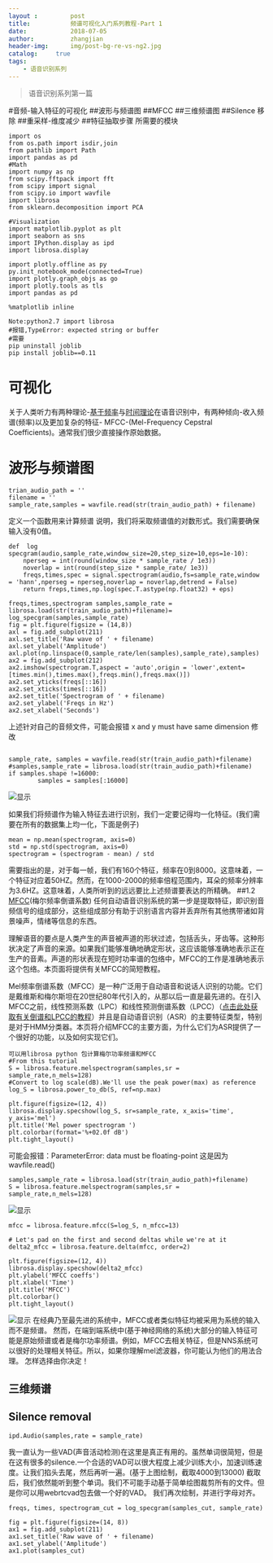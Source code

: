 ```yaml
---
layout :         post
title:           频谱可视化入门系列教程-Part 1
date:            2018-07-05
author:          zhangjian
header-img:      img/post-bg-re-vs-ng2.jpg
catalog:     true
tags:
    - 语音识别系列
---
```

> 语音识别系列第一篇


#音频-输入特征的可视化
##波形与频谱图
##MFCC
##三维频谱图
##Silence 移除
##重采样-维度减少
##特征抽取步骤
所需要的模块
```
import os
from os.path import isdir,join
from pathlib import Path
import pandas as pd
#Math
import numpy as np
from scipy.fftpack import fft
from scipy import signal
from scipy.io import wavfile
import librosa
from sklearn.decomposition import PCA

#Visualization
import matplotlib.pyplot as plt
import seaborn as sns
import IPython.display as ipd
import librosa.display

import plotly.offline as py
py.init_notebook_mode(connected=True)
import plotly.graph_objs as go
import plotly.tools as tls
import pandas as pd

%matplotlib inline
```
```
Note:python2.7 import librosa
#报错,TypeError: expected string or buffer
#需要
pip uninstall joblib
pip install joblib==0.11
```
# 可视化
关于人类听力有两种理论-[基于频率](https://en.wikipedia.org/wiki/Place_theory_(hearing))与[时间理论](https://en.wikipedia.org/wiki/Temporal_theory_(hearing))在语音识别中，有两种倾向-收入频谱(频率)以及更加复杂的特征- MFCC-(Mel-Frequency Cepstral Coefficients)。通常我们很少直接操作原始数据。
# 波形与频谱图
```
trian_audio_path = ''
filename = ''
sample_rate,samples = wavfile.read(str(train_audio_path) + filename)
```
定义一个函数用来计算频谱
说明，我们将采取频谱值的对数形式。我们需要确保输入没有0值。
```
def  log specgram(audio,sample_rate,window_size=20,step_size=10,eps=1e-10):
    nperseg = int(round(window_size * sample_rate / 1e3))
    noverlap = int(round(step_size * sample_rate/ 1e3))
    freqs,times,spec = signal.spectrogram(audio,fs=sample_rate,window = 'hann',nperseg = nperseg,noverlap = noverlap,detrend = False)
    return freps,times,np.log(spec.T.astype(np.float32) + eps)
```

```
freqs,times,spectrogram samples,sample_rate = librosa.load(str(train_audio_path)+filename)= log_specgram(samples,sample_rate)
fig = plt.figure(figsize = (14,8))
axl = fig.add_subplot(211)
axl.set_title('Raw wave of ' + filename)
axl.set_ylabel('Amplitude')
axl.plot(np.linspace(0,sample_rate/len(samples),sample_rate),samples)
ax2 = fig.add_subplot(212)
ax2.imshow(spectrogram.T,aspect = 'auto',origin = 'lower',extent=[times.min(),times.max(),freqs.min(),freqs.max()])
ax2.set_yticks(freqs[::16])
ax2.set_xticks(times[::16])
ax2.set_title('Spectrogram of ' + filename)
ax2.set_ylabel('Freqs in Hz')
ax2.set_xlabel('Seconds')

```
上述针对自己的音频文件，可能会报错 x and y must have same dimension
修改
```

sample_rate, samples = wavfile.read(str(train_audio_path)+filename)
#samples,sample_rate = librosa.load(str(train_audio_path)+filename)
if samples.shape !=16000:
        samples = samples[:16000]
```
![显示](http://pbe1y6vc7.bkt.clouddn.com/1.png)

如果我们将频谱作为输入特征去进行识别，我们一定要记得均一化特征。(我们需要在所有的数据集上均一化，下面是例子)
```
mean = np.mean(spectrogram, axis=0)
std = np.std(spectrogram, axis=0)
spectrogram = (spectrogram - mean) / std

```
需要指出的是，对于每一帧，我们有160个特征，频率在0到8000。这意味着，一个特征对应着50HZ。然而，在1000-2000的频率倍程范围内，耳朵的频率分辨率为3.6HZ。这意味着，人类所听到的远远要比上述频谱要表达的所精确。
##1.2 [MFCC](http://practicalcryptography.com/miscellaneous/machine-learning/guide-mel-frequency-cepstral-coefficients-mfccs/)(梅尔频率倒谱系数)
任何自动语音识别系统的第一步是提取特征，即识别音频信号的组成部分，这些组成部分有助于识别语言内容并丢弃所有其他携带诸如背景噪声，情绪等信息的东西。

理解语音的要点是人类产生的声音被声道的形状过滤，包括舌头，牙齿等。这种形状决定了声音的来源。如果我们能够准确地确定形状，这应该能够准确地表示正在生产的音素。声道的形状表现在短时功率谱的包络中，MFCC的工作是准确地表示这个包络。本页面将提供有关MFCC的简短教程。

Mel频率倒谱系数（MFCC）是一种广泛用于自动语音和说话人识别的功能。它们是戴维斯和梅尔斯坦在20世纪80年代引入的，从那以后一直是最先进的。在引入MFCC之前，线性预测系数（LPC）和线性预测倒谱系数（LPCC）（[点击此处获取有关倒谱和LPCC的教程](http://www.practicalcryptography.com/miscellaneous/machine-learning/tutorial-cepstrum-and-lpccs/)）并且是自动语音识别（ASR）的主要特征类型，特别是对于HMM分类器。本页将介绍MFCC的主要方面，为什么它们为ASR提供了一个很好的功能，以及如何实现它们。

```
可以用librosa python 包计算梅尔功率频谱和MFCC
#From this tutorial
S = librosa.feature.melspectrogram(samples,sr = sample_rate,n_mels=128)
#Convert to log scale(dB).We'll use the peak power(max) as reference
log_S = librosa.power_to_db(S, ref=np.max)

plt.figure(figsize=(12, 4))
librosa.display.specshow(log_S, sr=sample_rate, x_axis='time', y_axis='mel')
plt.title('Mel power spectrogram ')
plt.colorbar(format='%+02.0f dB')
plt.tight_layout()
```
可能会报错：ParameterError: data must be floating-point
这是因为wavfile.read()
```
samples,sample_rate = librosa.load(str(train_audio_path)+filename)
S = librosa.feature.melspectrogram(samples,sr = sample_rate,n_mels=128)
```
![显示](http://pbe1y6vc7.bkt.clouddn.com/3.png)

```
mfcc = librosa.feature.mfcc(S=log_S, n_mfcc=13)

# Let's pad on the first and second deltas while we're at it
delta2_mfcc = librosa.feature.delta(mfcc, order=2)

plt.figure(figsize=(12, 4))
librosa.display.specshow(delta2_mfcc)
plt.ylabel('MFCC coeffs')
plt.xlabel('Time')
plt.title('MFCC')
plt.colorbar()
plt.tight_layout()
```
![显示](http://pbe1y6vc7.bkt.clouddn.com/4.png)
在经典乃至最先进的系统中，MFCC或者类似特征均被采用为系统的输入而不是频谱。
然而，在端到端系统中(基于神经网络的系统)大部分的输入特征可能是原始频谱或者是梅尔功率频谱。例如，MFCC去相关特征，但是NNS系统可以很好的处理相关特征。所以，如果你理解mel滤波器，你可能认为他们的用法合理。
怎样选择由你决定！
## 三维频谱
## Silence removal
```
ipd.Audio(samples,rate = sample_rate)
```
我一直认为一些VAD(声音活动检测)在这里是真正有用的。虽然单词很简短，但是在这有很多的silence.一个合适的VAD可以很大程度上减少训练大小，加速训练速度。让我们掐头去尾，然后再听一遍。(基于上图绘制，截取4000到13000)
截取后，我们依然能听到整个单词。我们不可能手动基于简单绘图裁剪所有的文件。但是你可以用webrtcvad包去做一个好的VAD。
我们再次绘制，并进行字母对齐。
```
freqs, times, spectrogram_cut = log_specgram(samples_cut, sample_rate)

fig = plt.figure(figsize=(14, 8))
ax1 = fig.add_subplot(211)
ax1.set_title('Raw wave of ' + filename)
ax1.set_ylabel('Amplitude')
ax1.plot(samples_cut)

```























